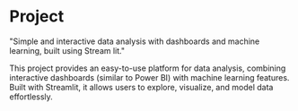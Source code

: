 # Project
"Simple and interactive data analysis with dashboards and machine learning, built using Stream lit."

This project provides an easy-to-use platform for data analysis, combining interactive dashboards (similar to Power BI) with machine learning features. Built with Streamlit, it allows users to explore, visualize, and model data effortlessly.
